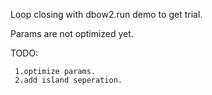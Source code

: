 Loop closing with dbow2.run demo to get trial.

Params are not optimized yet.

TODO:

     1.optimize params.
     2.add island seperation.
